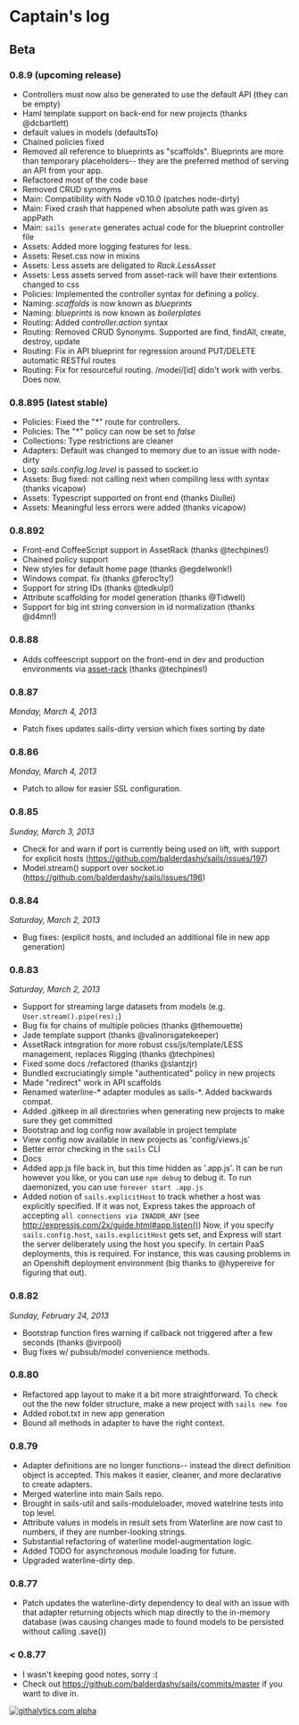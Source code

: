 # Captain's log

## Beta

<!--
### 0.9.0 (breaks 0.8.x projects)
+ Traces of "proper" active record .save(), .destroy(), removed.  Now when you call User.findAll(), you get a list of objects which contain just the models' data.  This prevents confusion with using .values
+ Config option to disable convenience API calls (model/create, model/findAll, etc.)
+ Option to generate actual files when generating blueprints
+ model validations (using https://github.com/balderdashy/anchor)
+ Redis adapter 
+ MongoDB adapter 
-->


### 0.8.9 (upcoming release)
+ Controllers must now also be generated to use the default API (they can be empty)
+ Haml template support on back-end for new projects (thanks @dcbartlett)
+ default values in models (defaultsTo)
+ Chained policies fixed
+ Removed all reference to blueprints as "scaffolds".  Blueprints are more than temporary placeholders-- they are the preferred method of serving an API from your app.
+ Refactored most of the code base
+ Removed CRUD synonyms
+ Main: Compatibility with Node v0.10.0 (patches node-dirty)
+ Main: Fixed crash that happened when absolute path was given as appPath
+ Main: `sails generate` generates actual code for the blueprint controller file
+ Assets: Added more logging features for less.
+ Assets: Reset.css now in mixins
+ Assets: Less assets are deligated to _Rack.LessAsset_
+ Assets: Less assets served from asset-rack will have their extentions changed to css
+ Policies: Implemented the controller syntax for defining a policy.
+ Naming: _scaffolds_ is now known as _blueprints_
+ Naming: _blueprints_ is now known as _boilerplates_
+ Routing: Added _controller.action_ syntax
+ Routing: Removed CRUD Synonyms. Supported are find, findAll, create, destroy, update
+ Routing: Fix in API blueprint for regression around PUT/DELETE automatic RESTful routes
+ Routing: Fix for resourceful routing.  /model/[id] didn't work with verbs.  Does now.


### 0.8.895 (latest stable)
+ Policies: Fixed the "*" route for controllers.
+ Policies: The "*" policy can now be set to _false_
+ Collections: Type restrictions are cleaner
+ Adapters: Default was changed to memory due to an issue with node-dirty
+ Log: _sails.config.log.level_ is passed to socket.io
+ Assets: Bug fixed: not calling next when compiling less with syntax (thanks vicapow)
+ Assets: Typescript supported on front end (thanks Diullei)
+ Assets: Meaningful less errors were added (thanks vicapow)

### 0.8.892
+ Front-end CoffeeScript support in AssetRack (thanks @techpines!)
+ Chained policy support
+ New styles for default home page (thanks @egdelwonk!)
+ Windows compat. fix (thanks @feroc1ty!)
+ Support for string IDs (thanks @tedkulp!)
+ Attribute scaffolding for model generation (thanks @Tidwell)
+ Support for big int string conversion in id normalization (thanks @d4mn!)

### 0.8.88
+ Adds coffeescript support on the front-end in dev and production environments via [asset-rack](https://github.com/techpines/asset-rack) (thanks @techpines!)

### 0.8.87
_Monday, March 4, 2013_
+ Patch fixes updates sails-dirty version which fixes sorting by date

### 0.8.86
_Monday, March 4, 2013_
+ Patch to allow for easier SSL configuration.

### 0.8.85
_Sunday, March 3, 2013_
+ Check for and warn if port is currently being used on lift, with support for explicit hosts (https://github.com/balderdashy/sails/issues/197)
+ Model.stream() support over socket.io (https://github.com/balderdashy/sails/issues/196)

### 0.8.84
_Saturday, March 2, 2013_
+ Bug fixes: (explicit hosts, and included an additional file in new app generation)

### 0.8.83
_Saturday, March 2, 2013_
+ Support for streaming large datasets from models (e.g. `User.stream().pipe(res);`)
+ Bug fix for chains of multiple policies (thanks @themouette)
+ Jade template support (thanks @valinorsgatekeeper)
+ AssetRack integration for more robust css/js/template/LESS management, replaces Rigging (thanks @techpines)
+ Fixed some docs /refactored (thanks @slantzjr)
+ Bundled excruciatingly simple "authenticated" policy in new projects
+ Made "redirect" work in API scaffolds
+ Renamed waterline-* adapter modules as sails-*.  Added backwards compat.
+ Added .gitkeep in all directories when generating new projects to make sure they get committed
+ Bootstrap and log config now available in project template
+ View config now available in new projects as 'config/views.js'
+ Better error checking in the `sails` CLI
+ Docs
+ Added app.js file back in, but this time hidden as '.app.js'.  It can be run however you like, or you can use `npm debug` to debug it.  To run daemonized, you can use `forever start .app.js`
+ Added notion of `sails.explicitHost` to track whether a host was explicitly specified.  If it was not, Express takes the approach of accepting `all connections via INADDR_ANY` (see http://expressjs.com/2x/guide.html#app.listen())  Now, if you specify `sails.config.host`, `sails.explicitHost` gets set, and Express will start the server deliberately using the host you specify.  In certain PaaS deployments, this is required.  For instance, this was causing problems in an Openshift deployment environment (big thanks to @hypereive for figuring that out).


### 0.8.82
_Sunday, February 24, 2013_
+ Bootstrap function fires warning if callback not triggered after a few seconds (thanks @virpool)
+ Bug fixes w/ pubsub/model convenience methods.

### 0.8.80
+ Refactored app layout to make it a bit more straightforward.  To check out the the new folder structure, make a new project with `sails new foo`
+ Added robot.txt in new app generation
+ Bound all methods in adapter to have the right context.

### 0.8.79
+ Adapter definitions are no longer functions-- instead the direct definition object is accepted.  This makes it easier, cleaner, and more declarative to create adapters.
+ Merged waterline into main Sails repo.
+ Brought in sails-util and sails-moduleloader, moved watelrine tests into top level.
+ Attribute values in models in result sets from Waterline are now cast to numbers, if they are number-looking strings.
+ Substantial refactoring of waterline model-augmentation logic.
+ Added TODO for asynchronous module loading for future.
+ Upgraded waterline-dirty dep.


### 0.8.77
+ Patch updates the waterline-dirty dependency to deal with an issue with that adapter returning objects which map directly to the in-memory database (was causing changes made to found models to be persisted without calling .save())


### < 0.8.77
+ I wasn't keeping good notes, sorry :(
+ Check out https://github.com/balderdashy/sails/commits/master if you want to dive in.

[![githalytics.com alpha](https://cruel-carlota.pagodabox.com/8acf2fc2ca0aca8a3018e355ad776ed7 "githalytics.com")](http://githalytics.com/balderdashy/sails/changelog)